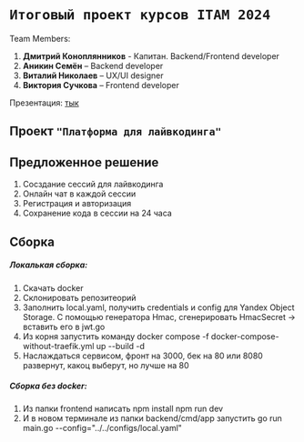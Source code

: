 # `Итоговый проект курсов ITAM 2024`

Team Members:

1. **Дмитрий Коноплянников** - Капитан. Backend/Frontend developer
2. **Аникин Семён** – Backend developer
3. **Виталий Николаев** – UX/UI designer
4. **Виктория Сучкова** – Frontend developer

Презентация: [тык](https://drive.google.com/drive/folders/1uUtPJNK5ln2FtZSZvMjoy7bGfDDM9ShQ?usp=sharing)

## Проект `"Платформа для лайвкодинга"`

## Предложенное решение

1. Сосздание  сессий для лайвкодинга
2. Онлайн чат в каждой сессии
3. Регистрация и авторизация
4. Сохранение кода в сессии на 24 часа

## Сборка

##### Локалькая сборка:

1. Скачать docker 
2. Склонировать репозитеорий
3. Заполнить local.yaml, получить credentials и config для Yandex Object Storage. С помощью генератора Hmac, сгенерировать HmacSecret -> вставить его в jwt.go
4. Из корня запустить команду docker compose -f docker-compose-without-traefik.yml  up --build -d
5. Наслаждаться сервисом, фронт на 3000, бек на 80 или 8080 развернут, какоц выберут, но лучше на 80

##### Сборка без docker:

1. Из папки frontend написать 
npm install
npm run dev
2. И в новом терминале из папки backend/cmd/app запустить 
go run main.go --config="../../configs/local.yaml"
